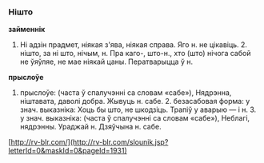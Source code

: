 ### Нішто
**займеннік**

1. Ні адзін прадмет, ніякая з'ява, ніякая справа. Яго н. не цікавіць. 2. нішто, за ні што, нічым, н. Пра каго-, што-н., хто (што) нічога сабой не ўяўляе, не мае ніякай цаны. Ператварыцца ў н.

**прыслоўе**

1. прыслоўе: (часта ў спалучэнні са словам «сабе»), Нядрэнна, ніштавата, даволі добра. Жывуць н. сабе. 2. безасабовая форма: у знач. выказніка: Хоць бы што, не шкодзіць. Трапіў у аварыю — і н. З. у знач. выказніка: (часта ў спалучэнні са словам «сабе»), Неблагі, нядрэнны. Ураджай н. Дзяўчына н. сабе.

<a rel="author">[http://rv-blr.com/](http://rv-blr.com/slounik.jsp?letterId=0&maskId=0&pageId=1931)</a>
